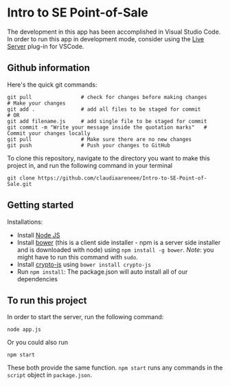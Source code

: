 # Intro to SE Point-of-Sale
The development in this app has been accomplished in Visual Studio Code. In order to run this app in development mode, consider using the [Live Server](https://marketplace.visualstudio.com/items?itemName=ritwickdey.LiveServer) plug-in for VSCode.

## Github information
Here's the quick git commands:
```
git pull                # check for changes before making changes
# Make your changes
git add .               # add all files to be staged for commit
# OR 
git add filename.js     # add single file to be staged for commit
git commit -m "Write your message inside the quotation marks"   # Commit your changes locally
git pull                # Make sure there are no new changes
git push                # Push your changes to GitHub
```

To clone this repository, navigate to the directory you want to make this project in, and run the following command in your terminal
```
git clone https://github.com/claudiaareneee/Intro-to-SE-Point-of-Sale.git
```

## Getting started
Installations:
- Install [Node JS](https://nodejs.org/en/download/)
- Install [bower](https://bower.io/) (this is a client side installer - npm is a server side installer and is downloaded with node) using ```npm install -g bower```. *Note*: you might have to run this command with ```sudo```.
- Install [crypto-js](https://www.npmjs.com/package/crypto-js) using ```bower install crypto-js```
- Run ```npm install```: The package.json will auto install all of our dependencies

## To run this project
In order to start the server, run the following command:
```
node app.js
```
Or you could also run
```
npm start
```
These both provide the same function. ```npm start``` runs any commands in the ```script``` object in ```package.json```.
